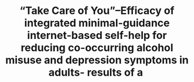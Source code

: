 --- 
abstract: '' 
authors: 
 - C Baumgartner
 -  MP Schaub
 -  A Wenger
 -  D Malischnig
 -  M Augsburger
 -  ...
doi: '' 
featured: false 
publication: '*Drug and Alcohol Dependence*, 108806' 
publication_short: '' 
publishDate: '2021-01-01' 
title: '“Take Care of You”–Efficacy of integrated  minimal-guidance  internet-based self-help for reducing co-occurring alcohol misuse and depression symptoms in adults- results of a ' 
url_code: '' 
url_dataset: '' 
url_pdf: '' 
url_poster: '' 
url_project: '' 
url_slides: '' 
url_source: '' 
url_video: '' 
---